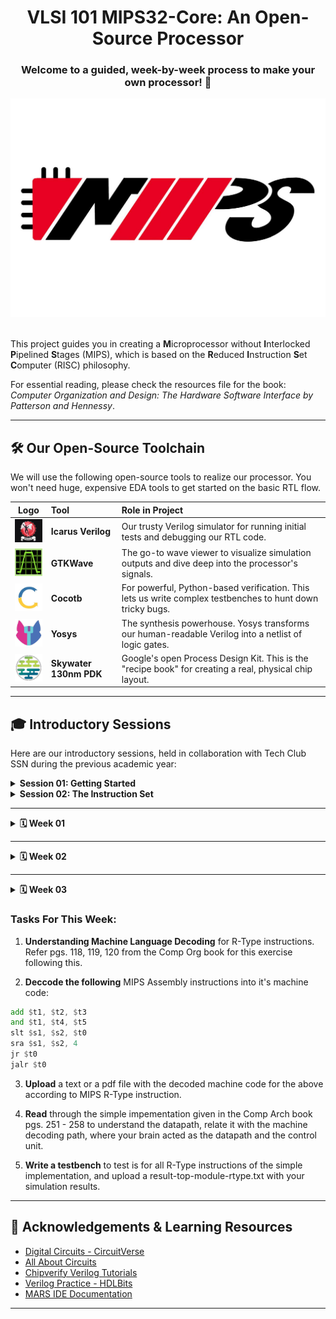 <h1 align="center"> VLSI 101 MIPS32-Core: An Open-Source Processor </h1>

<h3 align="center"> Welcome to a guided, week-by-week process to make your own processor! 🦾 </h3>

<div align="center"><img src="./media/MIPS32-Logo.jpeg" width="600"></div><br>


This project guides you in creating a **M**icroprocessor without **I**nterlocked **P**ipelined **S**tages (MIPS), which is based on the **R**educed **I**nstruction **S**et **C**omputer (RISC) philosophy.

For essential reading, please check the resources file for the book: *Computer Organization and Design: The Hardware Software Interface by Patterson and Hennessy*.

---

## 🛠️ Our Open-Source Toolchain

We will use the following open-source tools to realize our processor. You won't need huge, expensive EDA tools to get started on the basic RTL flow.

| **Logo** | **Tool** | **Role in Project** |
| :--: | :--- | :--- |
| <a href="https://github.com/steveicarus/iverilog"><img src="./media/icarus-verilog-logo.png" width="60" alt="Icarus Verilog"></a> | **Icarus Verilog** | Our trusty Verilog simulator for running initial tests and debugging our RTL code. |
| <a href="https://github.com/gtkwave/gtkwave"><img src="./media/gtkwave-logo.jpeg" width="50" alt="GTKWave"></a> | **GTKWave** | The go-to wave viewer to visualize simulation outputs and dive deep into the processor's signals. |
| <a href="https://github.com/cocotb/cocotb"><img src="./media/cocotb-logo.jpeg" width="50" alt="Cocotb"></a> | **Cocotb** | For powerful, Python-based verification. This lets us write complex testbenches to hunt down tricky bugs. |
| <a href="https://github.com/YosysHQ/yosys"><img src="./media/yosys-logo.webp" width="50" alt="Yosys"></a> | **Yosys** | The synthesis powerhouse. Yosys transforms our human-readable Verilog into a netlist of logic gates. |
| <a href="https://github.com/google/skywater-pdk"><img src="./media/skywater-pdk-logo.webp" width="50" alt="SkyWater PDK"></a> | **Skywater 130nm PDK** | Google's open Process Design Kit. This is the "recipe book" for creating a real, physical chip layout. |


---

## 🎓 Introductory Sessions

Here are our introductory sessions, held in collaboration with Tech Club SSN during the previous academic year:

<details>
<summary><b>Session 01: Getting Started</b></summary>
<br>

* New to the world of VLSI?
* New to Computer Architecture and Organization?
* Want to know what a processor is?

**Watch this: [1. Getting Started with MIPS](https://youtu.be/AupIYlntl3M?si=rqSnJue8oC1PJcy8)**

</details>

<details>
<summary><b>Session 02: The Instruction Set</b></summary>
<br>

* What is an Instruction?
* What is an Instruction Set?
* What is an Instruction Set Architecture (ISA)?

**Watch this: [2. Moving on with Instruction Set](https://www.youtube.com/watch?v=z86tduEf4AY)**

</details>

---

<details>
<summary><b> 🗓️ Week 01</b></summary>

## Diving Into MIPS Assembly

Before designing a processor, learning its assembly language provides great clarity for the design process later on.

### Tasks For This Week:

1.  **Explore available MIPS simulators online.** Here are a few to get you started:
    * [MIPS Assembler - CS Field Guide](https://www.csfieldguide.org.nz/en/interactives/mips-assembler/)
    * [MIPS Simulator - CS Field Guide](https://www.csfieldguide.org.nz/en/interactives/mips-simulator/)
    * [NTU MIPS 101](https://www3.ntu.edu.sg/home/smitha/fyp_gerald/rDatapath.html)
    * *Please do not hesitate to explore more!*

2.  **Install [MARS](https://dpetersanderson.github.io/index.html)**, a lightweight IDE for programming in MIPS assembly, in line with Patterson and Hennessy's book.

3.  **Ensure you have the latest Java version running** (OpenJDK version 21.0.8 works fine for us).

4.  **Write the following MIPS assembly programs** by referring to the Patterson book (using the base instruction set):
    * Program to compute permutation.
    * Program to compute Greatest Common Factor (GCF).

5.  **Share your doubts and results** in our [MOSphere WhatsApp Group](https://chat.whatsapp.com/Clk8CyQMsujF3XALakg2Ik). Please include your name and a link to your GitHub repo when sharing results.

---

### Working With MARS IDE:

1.  **Start up window** you shall find yourself in

| Linux terminal or WSL | Start up window |
|:---------------:|:---------------:
| <img src="./media/terminal-mars.png" width="400"> | <img src="./media/startup-mars.png" width="400"> |
| *Run this command to run your java executable* | *Startup page you'll come across* |

2.  **Create a new file or open an asm file** check the options under file to choose it accordingly

| File options |
|:---------------:|
| <img src="./media/file-mars.png" width="800"> |
| *File options you'll come across* |

3. **Here's a demo program** you can use

> Sum of first 100 natural numbers

```asm
    addi $a0, $a0, 100           // Initiating register $a0 to 100
    add $t0, $zero, $zero        // Initiating register $t0 to 0 for accumulating the sum
    LOOP: add $t0, $t0, $a0      // Looping and accumulating while decrementing $a0 by 1 until $a0 becomes 0
    addi $a0, $a0, -1
    bne $a0, $zero, LOOP
```

| Demo program |
|:---------------:|
| <img src="./media/demo-program-mars.png" width="800"> |
| *Here's a demo program we used originally to test the datapath of R and I-type instructions* |

4. **Killer visualization** with MIPS X-Ray tool option
<br> <br> ***What is MIPS X-Ray you ask?***
 It's an interactive UI-element where you can visualize the datapath signal flow, disassembled code as well as binary codes for us to visualize and understand. You can run instruction by  instruction using the UI and observe the change in register and memory content.

| Tools option |
|:---------------:|
| <img src="./media/tools-option-mars.png" width="800"> |
| *Under the tools option select the MIPS X-Ray option* |

5. **MIPS X-Ray** UI will open up with the following dialog box, click on the top left icon to assemble the mips assembly code once you load or create an assembly file

| MIPS X-Ray |
|:---------------:|
| <img src="./media/UI-MARS-Xray-mars.png" width="800"> |
| *MIPS X-Ray gives you an interactive UI as follows* |

6. **Run the assembly code** instruction by instruction by clicking the icon next to the assemble icon, every click with execute one instruction

| Running assemble code |
|:---------------:|
| <img src="./media/run-mars.png" width="800"> |
| *Click the green play button on the left top for executing your program instruction by instruction* |

7. **Register File and Control Unit** can be lively viewed to observe the signal flow by clicking on them in the UI element accordingly

| Register file | Control unit |
|:---------------:|:---------------:
| <img src="./media/register-file-mars.png" width="400"> | <img src="./media/control-unit-mars.png" width="400"> |
| *Register file dialog box showing signal flow* | *Control unit dialog box showing signal flow* |

8. **Check For Solutions:** [Week 01](https://youtu.be/ZpVqjjkXr40)
<br> Got a better solution to share? Check our mips_assembly directory for existing solution, pull a PR and challenge our solution

</details>

---

<details>
<summary><b> 🗓️ Week 02</b></summary>

## Getting Started With The Datapath: R-Type

Hope y'all had fun exploring the Assembly Language for the MIPS architecture. Now it is time for us to start with th processor design.

Now, this week's task focuses on building the **hardware design** that can execute these instructions — starting with **R-type instructions**.


<div align="center"><img src="./media/design-datapath-meme.jpeg" width="400"><br><strong><em> * cough, cough based on true events :'')</em></strong></div>

### Tasks For This Week:

1. **Install Icarus Verilog**, Icarus Verilog is a popular open-source to compile HDLs like verilog, you can either get the latest version from their [official documentation](https://steveicarus.github.io/iverilog/usage/installation.html) or get a pre-packaged binary distribution like the one maintained by ubuntu, mentioned in this [medium blog](https://emkboruett.medium.com/installing-icarus-verilog-and-gtkwave-on-ubuntu-for-verilog-simulation-d6d31eee2096)

2. **Install GTKWave**, GTKWave is an open-source tool to visualize analog and digital signals, you can either refer to their [official documentation](https://gtkwave.github.io/gtkwave/) or install and set it up based on the [medium blog](https://emkboruett.medium.com/installing-icarus-verilog-and-gtkwave-on-ubuntu-for-verilog-simulation-d6d31eee2096) again

3. **Simple Implementation** of the MIPS processor, refer to **pgs. 251 to 258** from **Computer Organization book by Patterson and Hennessy** present in resources, start by building the verilog design files for all the base components for R-Type instruction execution. Read through **pgs. 118, 119, 120 and 121** to understand instruction types 

4. **Individually test** each of the components by writing a testbench and looking out for all possible testcases

5. **Create** a result-< design >.txt for all the designs of components where the text file consists of all the logs printed by the testbench using **$monitor** or save the waveform file using the gtkwave as a pdf for each design

---

### MIPS Core Elements:

To execute instructions, a MIPS processor uses a combination of key datapath components:

1. **Program Counter (PC)**  
- Holds the address of the current instruction.  
- Increments by 4 to move to the next instruction.

2. **Instruction Memory**  
- Stores the program instructions.  
- Fetches instruction using the address in the PC.

3. **Register File**  
- 32 registers, each 32 bits wide.  
- Provides 2 read ports and 1 write port for operand access.  
- Registers are identified by numbers from 0 to 31.

4. **ALU (Arithmetic Logic Unit)**  
- Performs all arithmetic and logical operations (e.g., `add`, `sub`, `and`).  
- Inputs: Two operands and a control signal.  
- Outputs: Result and a `Zero` flag (used in branching).

5. **ALU Control Unit**  
- Converts function code and ALUOp to a specific ALU control signal.  
- Ensures the ALU performs the correct operation for each instruction.

6. **Main Control Unit**  
- Takes opcode as input and generates control signals for the datapath.  
- Determines how data flows through the processor based on instruction type.

7. **Data Memory**  
- Used for `lw`, `sw`, etc.  

8. **Top Module (Datapath Integration)**  
- Connects all components to form the MIPS datapath.  
- Simulates instruction execution by coordinating control and data flow.

</details>

---

<details>
<summary><b> 🗓️ Week 03</b></summary>

## Moving On With The Datapath: R-Type

Hope y'all are doing good till now, we are to get started with desiging our R-Type datapath this week, lessgoo!

<div align="center"><img src="./media/charlie-explaining-meme.png" width="400"><br><strong><em> based on live events</em></strong></div>

</details>

### Tasks For This Week:

1. **Understanding Machine Language Decoding** for R-Type instructions. Refer pgs. 118, 119, 120 from the Comp Org book for this exercise following this.

2. **Deccode the following** MIPS Assembly instructions into it's machine code:

```asm
add $t1, $t2, $t3
and $t1, $t4, $t5
slt $s1, $s2, $t0
sra $s1, $s2, 4
jr $t0
jalr $t0
```

3. **Upload** a text or a pdf file with the decoded machine code for the above according to MIPS R-Type instruction.

4. **Read** through the simple impementation given in the Comp Arch book pgs. 251 - 258 to understand the datapath, relate it with the machine decoding path, where your brain acted as the datapath and the control unit.

5. **Write a testbench** to test is for all R-Type instructions of the simple implementation, and upload a result-top-module-rtype.txt with your simulation results.

---

## 🙏 Acknowledgements & Learning Resources

* [Digital Circuits - CircuitVerse](https://learn.circuitverse.org/docs/binary-algebra/)
* [All About Circuits](https://www.allaboutcircuits.com/)
* [Chipverify Verilog Tutorials](https://www.chipverify.com/verilog/verilog-tutorial)
* [Verilog Practice - HDLBits](https://hdlbits.01xz.net/wiki/Main_Page)
* [MARS IDE Documentation](https://dpetersanderson.github.io/index.html)

---

